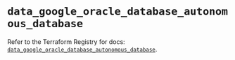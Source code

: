 # `data_google_oracle_database_autonomous_database`

Refer to the Terraform Registry for docs: [`data_google_oracle_database_autonomous_database`](https://registry.terraform.io/providers/hashicorp/google-beta/6.31.0/docs/data-sources/google_oracle_database_autonomous_database).
